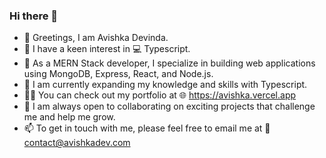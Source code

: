 ### Hi there 👋

- 👋 Greetings, I am Avishka Devinda.
- 👀 I have a keen interest in 💻 Typescript.
- 🔭 As a MERN Stack developer, I specialize in building web applications using MongoDB, Express, React, and Node.js.
- 🌱 I am currently expanding my knowledge and skills with Typescript.
- 👨‍💻 You can check out my portfolio at 🌐 https://avishka.vercel.app
- 💞️ I am always open to collaborating on exciting projects that challenge me and help me grow.
- 📫 To get in touch with me, please feel free to email me at 📧 contact@avishkadev.com

<!--
**avishka-devinda/avishka-devinda** is a ✨ _special_ ✨ repository because its `README.md` (this file) appears on your GitHub profile.

Here are some ideas to get you started:

- 🔭 I’m currently working on ...
- 🌱 I’m currently learning ...
- 👯 I’m looking to collaborate on ...
- 🤔 I’m looking for help with ...
- 💬 Ask me about ...
- 📫 How to reach me: ...
- 😄 Pronouns: ...
- ⚡ Fun fact: ...
-->
